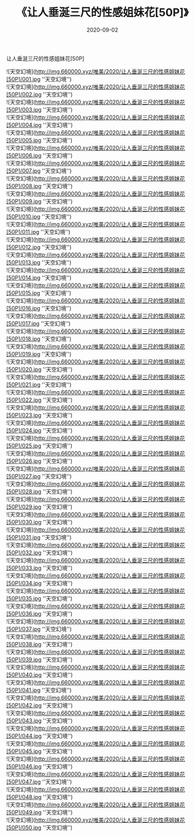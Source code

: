 ﻿---
layout: post
title:  《让人垂涎三尺的性感姐妹花[50P]》
date:   2020-09-02
img: http://img.660000.xyz/唯美/2020/让人垂涎三尺的性感姐妹花[50P]/000.jpg
categories: [美女, 清纯, 唯美]
---

让人垂涎三尺的性感姐妹花[50P]



![天空幻境](http://img.660000.xyz/唯美/2020/让人垂涎三尺的性感姐妹花[50P]/001.jpg ''天空幻境'') <br>
![天空幻境](http://img.660000.xyz/唯美/2020/让人垂涎三尺的性感姐妹花[50P]/002.jpg ''天空幻境'') <br>
![天空幻境](http://img.660000.xyz/唯美/2020/让人垂涎三尺的性感姐妹花[50P]/003.jpg ''天空幻境'') <br>
![天空幻境](http://img.660000.xyz/唯美/2020/让人垂涎三尺的性感姐妹花[50P]/004.jpg ''天空幻境'') <br>
![天空幻境](http://img.660000.xyz/唯美/2020/让人垂涎三尺的性感姐妹花[50P]/005.jpg ''天空幻境'') <br>
![天空幻境](http://img.660000.xyz/唯美/2020/让人垂涎三尺的性感姐妹花[50P]/006.jpg ''天空幻境'') <br>
![天空幻境](http://img.660000.xyz/唯美/2020/让人垂涎三尺的性感姐妹花[50P]/007.jpg ''天空幻境'') <br>
![天空幻境](http://img.660000.xyz/唯美/2020/让人垂涎三尺的性感姐妹花[50P]/008.jpg ''天空幻境'') <br>
![天空幻境](http://img.660000.xyz/唯美/2020/让人垂涎三尺的性感姐妹花[50P]/009.jpg ''天空幻境'') <br>
![天空幻境](http://img.660000.xyz/唯美/2020/让人垂涎三尺的性感姐妹花[50P]/010.jpg ''天空幻境'') <br>
![天空幻境](http://img.660000.xyz/唯美/2020/让人垂涎三尺的性感姐妹花[50P]/011.jpg ''天空幻境'') <br>
![天空幻境](http://img.660000.xyz/唯美/2020/让人垂涎三尺的性感姐妹花[50P]/012.jpg ''天空幻境'') <br>
![天空幻境](http://img.660000.xyz/唯美/2020/让人垂涎三尺的性感姐妹花[50P]/013.jpg ''天空幻境'') <br>
![天空幻境](http://img.660000.xyz/唯美/2020/让人垂涎三尺的性感姐妹花[50P]/014.jpg ''天空幻境'') <br>
![天空幻境](http://img.660000.xyz/唯美/2020/让人垂涎三尺的性感姐妹花[50P]/015.jpg ''天空幻境'') <br>
![天空幻境](http://img.660000.xyz/唯美/2020/让人垂涎三尺的性感姐妹花[50P]/016.jpg ''天空幻境'') <br>
![天空幻境](http://img.660000.xyz/唯美/2020/让人垂涎三尺的性感姐妹花[50P]/017.jpg ''天空幻境'') <br>
![天空幻境](http://img.660000.xyz/唯美/2020/让人垂涎三尺的性感姐妹花[50P]/018.jpg ''天空幻境'') <br>
![天空幻境](http://img.660000.xyz/唯美/2020/让人垂涎三尺的性感姐妹花[50P]/019.jpg ''天空幻境'') <br>
![天空幻境](http://img.660000.xyz/唯美/2020/让人垂涎三尺的性感姐妹花[50P]/020.jpg ''天空幻境'') <br>
![天空幻境](http://img.660000.xyz/唯美/2020/让人垂涎三尺的性感姐妹花[50P]/021.jpg ''天空幻境'') <br>
![天空幻境](http://img.660000.xyz/唯美/2020/让人垂涎三尺的性感姐妹花[50P]/022.jpg ''天空幻境'') <br>
![天空幻境](http://img.660000.xyz/唯美/2020/让人垂涎三尺的性感姐妹花[50P]/023.jpg ''天空幻境'') <br>
![天空幻境](http://img.660000.xyz/唯美/2020/让人垂涎三尺的性感姐妹花[50P]/024.jpg ''天空幻境'') <br>
![天空幻境](http://img.660000.xyz/唯美/2020/让人垂涎三尺的性感姐妹花[50P]/025.jpg ''天空幻境'') <br>
![天空幻境](http://img.660000.xyz/唯美/2020/让人垂涎三尺的性感姐妹花[50P]/026.jpg ''天空幻境'') <br>
![天空幻境](http://img.660000.xyz/唯美/2020/让人垂涎三尺的性感姐妹花[50P]/027.jpg ''天空幻境'') <br>
![天空幻境](http://img.660000.xyz/唯美/2020/让人垂涎三尺的性感姐妹花[50P]/028.jpg ''天空幻境'') <br>
![天空幻境](http://img.660000.xyz/唯美/2020/让人垂涎三尺的性感姐妹花[50P]/029.jpg ''天空幻境'') <br>
![天空幻境](http://img.660000.xyz/唯美/2020/让人垂涎三尺的性感姐妹花[50P]/030.jpg ''天空幻境'') <br>
![天空幻境](http://img.660000.xyz/唯美/2020/让人垂涎三尺的性感姐妹花[50P]/031.jpg ''天空幻境'') <br>
![天空幻境](http://img.660000.xyz/唯美/2020/让人垂涎三尺的性感姐妹花[50P]/032.jpg ''天空幻境'') <br>
![天空幻境](http://img.660000.xyz/唯美/2020/让人垂涎三尺的性感姐妹花[50P]/033.jpg ''天空幻境'') <br>
![天空幻境](http://img.660000.xyz/唯美/2020/让人垂涎三尺的性感姐妹花[50P]/034.jpg ''天空幻境'') <br>
![天空幻境](http://img.660000.xyz/唯美/2020/让人垂涎三尺的性感姐妹花[50P]/035.jpg ''天空幻境'') <br>
![天空幻境](http://img.660000.xyz/唯美/2020/让人垂涎三尺的性感姐妹花[50P]/036.jpg ''天空幻境'') <br>
![天空幻境](http://img.660000.xyz/唯美/2020/让人垂涎三尺的性感姐妹花[50P]/037.jpg ''天空幻境'') <br>
![天空幻境](http://img.660000.xyz/唯美/2020/让人垂涎三尺的性感姐妹花[50P]/038.jpg ''天空幻境'') <br>
![天空幻境](http://img.660000.xyz/唯美/2020/让人垂涎三尺的性感姐妹花[50P]/039.jpg ''天空幻境'') <br>
![天空幻境](http://img.660000.xyz/唯美/2020/让人垂涎三尺的性感姐妹花[50P]/040.jpg ''天空幻境'') <br>
![天空幻境](http://img.660000.xyz/唯美/2020/让人垂涎三尺的性感姐妹花[50P]/041.jpg ''天空幻境'') <br>
![天空幻境](http://img.660000.xyz/唯美/2020/让人垂涎三尺的性感姐妹花[50P]/042.jpg ''天空幻境'') <br>
![天空幻境](http://img.660000.xyz/唯美/2020/让人垂涎三尺的性感姐妹花[50P]/043.jpg ''天空幻境'') <br>
![天空幻境](http://img.660000.xyz/唯美/2020/让人垂涎三尺的性感姐妹花[50P]/044.jpg ''天空幻境'') <br>
![天空幻境](http://img.660000.xyz/唯美/2020/让人垂涎三尺的性感姐妹花[50P]/045.jpg ''天空幻境'') <br>
![天空幻境](http://img.660000.xyz/唯美/2020/让人垂涎三尺的性感姐妹花[50P]/046.jpg ''天空幻境'') <br>
![天空幻境](http://img.660000.xyz/唯美/2020/让人垂涎三尺的性感姐妹花[50P]/047.jpg ''天空幻境'') <br>
![天空幻境](http://img.660000.xyz/唯美/2020/让人垂涎三尺的性感姐妹花[50P]/048.jpg ''天空幻境'') <br>
![天空幻境](http://img.660000.xyz/唯美/2020/让人垂涎三尺的性感姐妹花[50P]/049.jpg ''天空幻境'') <br>
![天空幻境](http://img.660000.xyz/唯美/2020/让人垂涎三尺的性感姐妹花[50P]/050.jpg ''天空幻境'') <br>